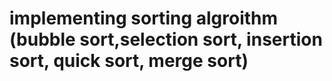 # implementing sorting algroithm (bubble sort,selection sort, insertion sort, quick sort, merge sort)